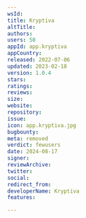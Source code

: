 ```yaml
---
wsId: 
title: Kryptiva
altTitle: 
authors: 
users: 50
appId: app.kryptiva
appCountry: 
released: 2022-07-06
updated: 2023-02-18
version: 1.0.4
stars: 
ratings: 
reviews: 
size: 
website: 
repository: 
issue: 
icon: app.kryptiva.jpg
bugbounty: 
meta: removed
verdict: fewusers
date: 2024-08-17
signer: 
reviewArchive: 
twitter: 
social: 
redirect_from: 
developerName: Kryptiva
features: 

---
```


